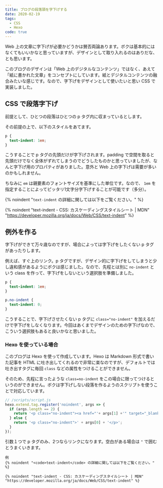 ```yaml
---
title: ブログの段落頭を字下げする
date: 2020-02-19
tags:
  - CSS
  - Hexo
code: true
---
```

Web 上の文章に字下げが必要かどうかは賛否両論あります。ボクは基本的にはなくてもいいかなと思っていますが、デザインとして取り入れるのはありだな、とも思います。

このブログのデザインは「Web 上のデジタルなコンテンツ」ではなく、あえて「紙に書かれた文章」をコンセプトにしています。紙とデジタルコンテンツの融合みたいな感じです。なので、字下げをデザインとして使いたいと思い CSS で実装しました。

## CSS で段落字下げ

前提として、ひとつの段落はひとつの p タグ内に収まっているとします。

その前提の上で、以下のスタイルをあてます。

```css
p {
  text-indent: 1em;
}
```

こうすることで p タグの先頭だけが字下げされます。padding で空間を取ると先頭だけでなく全体がずれてしまうのでどうしたものかと思っていましたが、なんと字下げ用のプロパティがありました。意外と Web 上の字下げは需要が多いのかもしれません。

ちなみに `em` は親要素のフォントサイズを基準にした単位です。なので、 `1em` を指定することによってピッタリ1文字分字下げすることが可能です（多分）。

{% noindent "<code>text-indent</code> の詳細に関しては以下をご覧ください。" %}

{% noindent "text-indent - CSS: カスケーディングスタイルシート | MDN" "https://developer.mozilla.org/ja/docs/Web/CSS/text-indent" %}

## 例外を作る

字下げができて万々歳なのですが、場合によっては字下げをしたくない p タグがあったりします。

例えば、すぐ上のリンク。p タグですが、デザイン的に字下げをしてしまうと少し違和感があるようにボクは感じました。なので、先程とは別に `no-indent` という class を作って、字下げをしないという選択肢を準備しました。

```css
p {
  text-indent: 1em;
}

p.no-indent {
  text-indent: 0;
}
```

こうすることで、字下げさせたくない p タグに `class="no-indent"` を加えるだけで字下げをしなくなります。今回はあくまでデザインのための字下げなので、こういう選択肢もあると良いかなと思いました。

### Hexo を使っている場合

このブログは Hexo を使って作成しています。Hexo は Markdown 形式で書いた記事を HTML に吐き出してくれるので非常に楽なのですが、デフォルトでは吐き出すタグに毎回 `class` などの属性をつけることができません。

そのため、先程に言ったような `class=no-indent` をこの場合に限ってつけるというのができません。ボクは字下げしない段落を作るようのスクリプトを使うことで対応しています。

```javascript
// /scripts/script.js
hexo.extend.tag.register('noindent', args => {
  if (args.length == 2) {
    return '<p class="no-indent"><a href="'+ args[1] +'" target="_blank">' + args[0] + '</a></p>'
  } else {
    return '<p class="no-indent">' + args[0] + '</p>';
  }
});
```

引数１つで p タグのみ、2つならリンクになります。空白がある場合は `"` で囲むとうまくいきます。

```plan
例
{% noindent "<code>text-indent</code> の詳細に関しては以下をご覧ください。" %}

{% noindent "text-indent - CSS: カスケーディングスタイルシート | MDN" "https://developer.mozilla.org/ja/docs/Web/CSS/text-indent" %}
```
